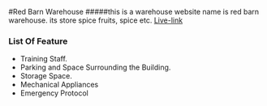 #Red Barn Warehouse
#####this is a warehouse website name is red barn warehouse. its store spice fruits, spice etc.
[Live-link](https://inentory-managment.web.app/)

### List Of Feature

- Training Staff.
- Parking and Space Surrounding the Building.
- Storage Space.
- Mechanical Appliances
- Emergency Protocol
